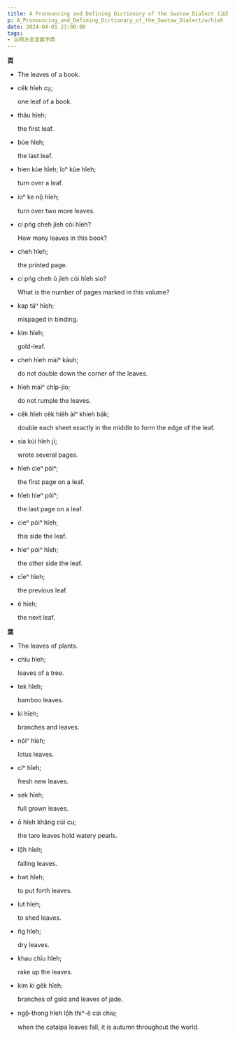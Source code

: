 ```yaml
---
title: A Pronouncing and Defining Dictionary of the Swatow Dialect (汕頭方言音義字典) / hîeh
p: A_Pronouncing_and_Defining_Dictionary_of_the_Swatow_Dialect/w/hîeh
date: 2024-04-01 23:00:00
tags: 
- 汕頭方言音義字典
---
```



**頁**
- The leaves of a book.

- cêk hîeh cṳ;

  one leaf of a book.

- thâu hîeh;

  the first leaf.

- búe hîeh;

  the last leaf.

- hien kùe hîeh; ĭoⁿ kùe hîeh;

  turn over a leaf.

- ĭoⁿ ke nŏ̤ hîeh;

  turn over two more leaves.

- cí pńg cheh jîeh cōi hĭeh?

  How many leaves in this book?

- cheh hîeh;

  the printed page.

- cí pńg cheh ŭ jîeh cōi hîeh sìo?

  What is the number of pages marked in this volume?

- kap tāⁿ hîeh;

  mispaged in binding.

- kim hîeh;

  gold-leaf.

- cheh hîeh màiⁿ kàuh;

  do not double down the corner of the leaves.

- hîeh màiⁿ chîp-jîo;

  do not rumple the leaves.

- cêk hîeh cêk hiêh àiⁿ khieh bâk;

  double each sheet exactly in the middle to form the edge of the leaf.

- sía kúi hîeh jī;

  wrote several pages.

- hîeh cìeⁿ pôiⁿ;

  the first page on a leaf.

- hîeh hìeⁿ pôiⁿ;

  the last page on a leaf.

- cìeⁿ pôiⁿ hîeh;

  this side the leaf.

- hìeⁿ póiⁿ hîeh;

  the other side the leaf.

- cīeⁿ hîeh;

  the previous leaf.

- ĕ hîeh;

  the next leaf.

**葉**
- The leaves of plants.

- chīu hîeh;

  leaves of a tree.

- tek hîeh;

  bamboo leaves.

- ki hîeh;

  branches and leaves.

- nôiⁿ hîeh;

  lotus leaves.

- cíⁿ hîeh; 

  fresh new leaves.

- sek hîeh;

  full grown leaves.

- ō hîeh khâng cúi cu;

  the taro leaves hold watery pearls.

- lô̤h hîeh;

  falling leaves.

- hwt hîeh;

  to put forth leaves.

- lut hîeh;

  to shed leaves.

- n̂g hîeh;

  dry leaves.

- khau chīu hîeh;

  rake up the leaves.

- kim ki gêk hîeh;

  branches of gold and leaves of jade.

- ngô̤-thong hîeh lô̤h thiⁿ-ĕ cai chiu;

  when the catalpa leaves fall, it is autumn throughout the world.